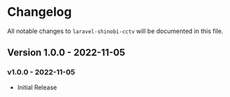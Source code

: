 # Changelog

All notable changes to `laravel-shinobi-cctv` will be documented in this file.

## Version 1.0.0 - 2022-11-05

### v1.0.0 - 2022-11-05

- Initial Release
